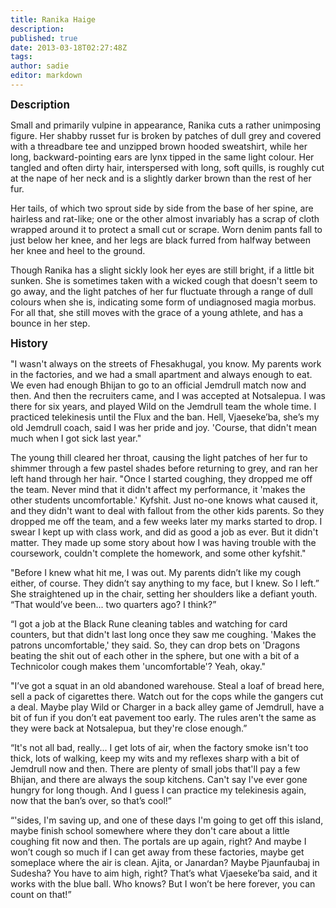 ```yaml
---
title: Ranika Haige
description:
published: true
date: 2013-03-18T02:27:48Z
tags:
author: sadie
editor: markdown
---
```


<big>**Description**</big>

Small and primarily vulpine in appearance, Ranika cuts a rather unimposing figure. Her shabby russet fur is broken by patches of dull grey and covered with a threadbare tee and unzipped brown hooded sweatshirt, while her long, backward-pointing ears are lynx tipped in the same light colour. Her tangled and often dirty hair, interspersed with long, soft quills, is roughly cut at the nape of her neck and is a slightly darker brown than the rest of her fur.

Her tails, of which two sprout side by side from the base of her spine, are hairless and rat-like; one or the other almost invariably has a scrap of cloth wrapped around it to protect a small cut or scrape. Worn denim pants fall to just below her knee, and her legs are black furred from halfway between her knee and heel to the ground.

Though Ranika has a slight sickly look her eyes are still bright, if a little bit sunken. She is sometimes taken with a wicked cough that doesn't seem to go away, and the light patches of her fur fluctuate through a range of dull colours when she is, indicating some form of undiagnosed magia morbus. For all that, she still moves with the grace of a young athlete, and has a bounce in her step.

<big>**History**</big>

"I wasn't always on the streets of Fhesakhugal, you know. My parents work in the factories, and we had a small apartment and always enough to eat. We even had enough Bhijan to go to an official Jemdrull match now and then. And then the recruiters came, and I was accepted at Notsalepua. I was there for six years, and played Wild on the Jemdrull team the whole time. I practiced telekinesis until the Flux and the ban. Hell, Vjaeseke’ba, she’s my old Jemdrull coach, said I was her pride and joy. 'Course, that didn't mean much when I got sick last year."

The young thill cleared her throat, causing the light patches of her fur to shimmer through a few pastel shades before returning to grey, and ran her left hand through her hair. "Once I started coughing, they dropped me off the team. Never mind that it didn't affect my performance, it 'makes the other students uncomfortable.' Kyfshit. Just no-one knows what caused it, and they didn't want to deal with fallout from the other kids parents. So they dropped me off the team, and a few weeks later my marks started to drop. I swear I kept up with class work, and did as good a job as ever. But it didn't matter. They made up some story about how I was having trouble with the coursework, couldn't complete the homework, and some other kyfshit."

"Before I knew what hit me, I was out. My parents didn’t like my cough either, of course. They didn’t say anything to my face, but I knew. So I left.” She straightened up in the chair, setting her shoulders like a defiant youth. “That would’ve been... two quarters ago? I think?”

“I got a job at the Black Rune cleaning tables and watching for card counters, but that didn't last long once they saw me coughing. 'Makes the patrons uncomfortable,' they said. So, they can drop bets on 'Dragons beating the shit out of each other in the sphere, but one with a bit of a Technicolor cough makes them 'uncomfortable'? Yeah, okay."

"I’ve got a squat in an old abandoned warehouse. Steal a loaf of bread here, sell a pack of cigarettes there. Watch out for the cops while the gangers cut a deal. Maybe play Wild or Charger in a back alley game of Jemdrull, have a bit of fun if you don’t eat pavement too early. The rules aren't the same as they were back at Notsalepua, but they're close enough.”

“It's not all bad, really... I get lots of air, when the factory smoke isn't too thick, lots of walking, keep my wits and my reflexes sharp with a bit of Jemdrull now and then. There are plenty of small jobs that'll pay a few Bhijan, and there are always the soup kitchens. Can't say I've ever gone hungry for long though. And I guess I can practice my telekinesis again, now that the ban’s over, so that’s cool!”

“'sides, I'm saving up, and one of these days I'm going to get off this island, maybe finish school somewhere where they don't care about a little coughing fit now and then. The portals are up again, right? And maybe I won’t cough so much if I can get away from these factories, maybe get someplace where the air is clean. Ajita, or Janardan? Maybe Pjaunfaubaj in Sudesha? You have to aim high, right? That’s what Vjaeseke’ba said, and it works with the blue ball. Who knows? But I won’t be here forever, you can count on that!”